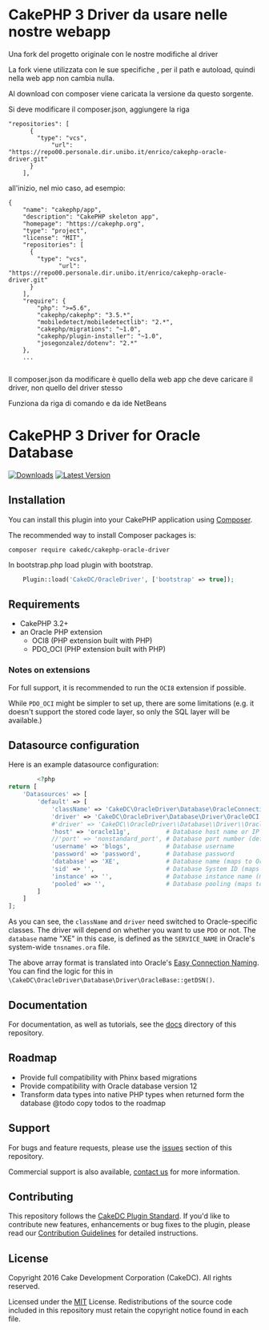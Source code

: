 # CakePHP 3 Driver da usare nelle nostre webapp

Una fork del progetto originale con le nostre modifiche al driver

La fork viene utilizzata con le sue specifiche , per il path e autoload, quindi nella web app non cambia nulla.

Al download con composer viene caricata la versione da questo sorgente.

Si deve modificare il composer.json, aggiungere la riga

```
"repositories": [
      {
        "type": "vcs",            
            "url": "https://repo00.personale.dir.unibo.it/enrico/cakephp-oracle-driver.git"
      }
    ],  
```

all'inizio, nel mio caso, ad esempio:
```
{
    "name": "cakephp/app",
    "description": "CakePHP skeleton app",
    "homepage": "https://cakephp.org",
    "type": "project",
    "license": "MIT",
    "repositories": [
      {
        "type": "vcs",            
              "url": "https://repo00.personale.dir.unibo.it/enrico/cakephp-oracle-driver.git"   
      }
    ],  
    "require": {
        "php": ">=5.6",
        "cakephp/cakephp": "3.5.*",
        "mobiledetect/mobiledetectlib": "2.*",
        "cakephp/migrations": "~1.0",
        "cakephp/plugin-installer": "~1.0",
        "josegonzalez/dotenv": "2.*"
    },
    ...
    
```
Il composer.json da modificare è quello della web app che deve caricare il driver, non quello del driver stesso

Funziona da riga di comando e da ide NetBeans

# CakePHP 3 Driver for Oracle Database

[![Downloads](https://poser.pugx.org/cakedc/cakephp-oracle-driver/d/total.png)](https://packagist.org/packages/cakedc/cakephp-oracle-driver)
[![Latest Version](https://poser.pugx.org/cakedc/cakephp-oracle-driver/v/stable.png)](https://packagist.org/packages/cakedc/cakephp-oracle-driver)

## Installation

You can install this plugin into your CakePHP application using
[Composer](http://getcomposer.org).

The recommended way to install Composer packages is:

```
composer require cakedc/cakephp-oracle-driver
```

In bootstrap.php load plugin with bootstrap.

```php
	Plugin::load('CakeDC/OracleDriver', ['bootstrap' => true]);
```


## Requirements

- CakePHP 3.2+
- an Oracle PHP extension
  - OCI8 (PHP extension built with PHP)
  - PDO_OCI (PHP extension built with PHP)

### Notes on extensions

For full support, it is recommended to run the `OCI8` extension if possible.

While `PDO_OCI` might be simpler to set up, there are some limitations (e.g.
it doesn't support the stored code layer, so only the SQL layer will be
available.)

## Datasource configuration

Here is an example datasource configuration:

```php
        <?php
return [
    'Datasources' => [
        'default' => [
            'className' => 'CakeDC\OracleDriver\Database\OracleConnection',
            'driver' => 'CakeDC\OracleDriver\Database\Driver\OracleOCI', # For OCI8
            #'driver' => 'CakeDC\\OracleDriver\\Database\\Driver\\OraclePDO', # For PDO_OCI
            'host' => 'oracle11g',          # Database host name or IP address
            //'port' => 'nonstandard_port', # Database port number (default: 1521)
            'username' => 'blogs',          # Database username
            'password' => 'password',       # Database password
            'database' => 'XE',             # Database name (maps to Oracle's `SERVICE_NAME`)
            'sid' => '',                    # Database System ID (maps to Oracle's `SID`)
            'instance' => '',               # Database instance name (maps to Oracle's `INSTANCE_NAME`)
            'pooled' => '',                 # Database pooling (maps to Oracle's `SERVER=POOLED`)
        ]
    ]
];
```

As you can see, the `className` and `driver` need switched to Oracle-specific
classes. The driver will depend on whether you want to use `PDO` or not. The
`database` name "XE" in this case, is defined as the `SERVICE_NAME` in Oracle's
system-wide `tnsnames.ora` file.

The above array format is translated into Oracle's
[Easy Connection Naming][oracle-ecn]. You can find the logic for this in
`\CakeDC\OracleDriver\Database\Driver\OracleBase::getDSN()`.

[oracle-ecn]: https://docs.oracle.com/cd/B19306_01/network.102/b14212/naming.htm#sthref783

Documentation
-------------

For documentation, as well as tutorials, see the [docs](docs/Home.md) directory of this repository.

Roadmap
-------------
- Provide full compatibility with Phinx based migrations
- Provide compatibility with Oracle database version 12
- Transform data types into native PHP types when returned form the database
@todo copy todos to the roadmap

Support
-------

For bugs and feature requests, please use the [issues](https://github.com/cakedc/cakephp-oracle-driver/issues) section of this repository.

Commercial support is also available, [contact us](http://cakedc.com/contact) for more information.

Contributing
------------

This repository follows the [CakeDC Plugin Standard](http://cakedc.com/plugin-standard). If you'd like to contribute new features, enhancements or bug fixes to the plugin, please read our [Contribution Guidelines](http://cakedc.com/contribution-guidelines) for detailed instructions.

License
-------

Copyright 2016 Cake Development Corporation (CakeDC). All rights reserved.

Licensed under the [MIT](http://www.opensource.org/licenses/mit-license.php) License. Redistributions of the source code included in this repository must retain the copyright notice found in each file.

